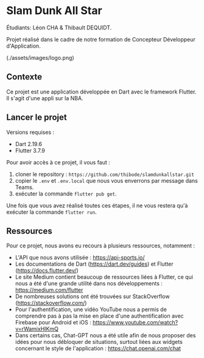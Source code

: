 # Slam Dunk All Star

Étudiants: Léon CHA & Thibault DEQUIDT.

Projet réalisé dans le cadre de notre formation de Concepteur Développeur d'Application.

(./assets/images/logo.png)

## Contexte

Ce projet est une application développée en Dart avec le framework Flutter. Il s'agit d'une appli sur la NBA.

## Lancer le projet

Versions requises :

- Dart 2.19.6
- Flutter 3.7.9

Pour avoir accès à ce projet, il vous faut :

1. cloner le repository : `https://github.com/thibode/slamdunkallstar.git`
2. copier le `.env` et `.env.local` que nous vous enverrons par message dans Teams.
3. exécuter la commande `flutter pub get`.

Une fois que vous avez réalisé toutes ces étapes, il ne vous restera qu'à exécuter la commande `flutter run`.

## Ressources

Pour ce projet, nous avons eu recours à plusieurs ressources, notamment :

- L'API que nous avons utilisée : https://api-sports.io/
- Les documentations de Dart (https://dart.dev/guides) et Flutter (https://docs.flutter.dev/)
- Le site Medium contient beaucoup de ressources liées à Flutter, ce qui nous a été d'une grande utilité dans nos développements : https://medium.com/flutter
- De nombreuses solutions ont été trouvées sur StackOverflow (https://stackoverflow.com/)
- Pour l'authentification, une vidéo YouTube nous a permis de comprendre pas à pas la mise en place d'une authentification avec Firebase pour Android et iOS : https://www.youtube.com/watch?v=rWamixHIKmQ
- Dans certains cas, Chat-GPT nous a été utile afin de nous proposer des idées pour nous débloquer de situations, surtout liées aux widgets concernant le style de l'application : https://chat.openai.com/chat
